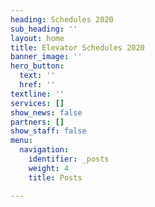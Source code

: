 ```yaml
---
heading: Schedules 2020
sub_heading: ''
layout: home
title: Elevator Schedules 2020
banner_image: ''
hero_button:
  text: ''
  href: ''
textline: ''
services: []
show_news: false
partners: []
show_staff: false
menu:
  navigation:
    identifier: _posts
    weight: 4
    title: Posts

---
```

